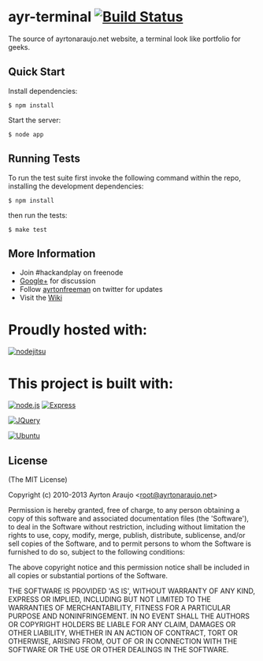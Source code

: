 ayr-terminal [![Build Status](https://secure.travis-ci.org/ayr-ton/ayr-terminal.png)](http://travis-ci.org/ayr-ton/ayr-terminal)
================

The source of ayrtonaraujo.net website, a terminal look like portfolio for geeks.

## Quick Start

 Install dependencies:

    $ npm install

 Start the server:

    $ node app

## Running Tests

To run the test suite first invoke the following command within the repo, installing the development dependencies:

    $ npm install

then run the tests:

    $ make test

## More Information

  * Join #hackandplay on freenode
  * [Google+](http://gplus.to/ayrtonfreeman) for discussion
  * Follow [ayrtonfreeman](http://twitter.com/ayrtonfreeman) on twitter for updates
  * Visit the [Wiki](http://github.com/ayr-ton/ayrtonaraujo.net/wiki)

Proudly hosted with:
===================

[![nodejitsu](http://dl.dropbox.com/u/14393805/logos/nodejitsu-github.png)](https://www.nodejitsu.com/)


This project is built with:
===================

[![node.js](http://upload.wikimedia.org/wikipedia/en/a/a7/Nodejs_logo_light.png)](http://nodejs.org/)
[![Express](http://f.cl.ly/items/0V2S1n0K1i3y1c122g04/Screen%20Shot%202012-04-11%20at%209.59.42%20AM.png)](http://expressjs.com/)

[![JQuery](http://jquery.org/wp-content/uploads/2010/01/JQuery_logo_color_onwhite-300x74.png)](http://jquery.org/)

[![Ubuntu](http://design.canonical.com/wp-content/uploads/2011/03/ubuntu_logo_black-orange.png)](http://www.ubuntu.com/)

## License 

(The MIT License)

Copyright (c) 2010-2013 Ayrton Araujo &lt;root@ayrtonaraujo.net&gt;

Permission is hereby granted, free of charge, to any person obtaining
a copy of this software and associated documentation files (the
'Software'), to deal in the Software without restriction, including
without limitation the rights to use, copy, modify, merge, publish,
distribute, sublicense, and/or sell copies of the Software, and to
permit persons to whom the Software is furnished to do so, subject to
the following conditions:

The above copyright notice and this permission notice shall be
included in all copies or substantial portions of the Software.

THE SOFTWARE IS PROVIDED 'AS IS', WITHOUT WARRANTY OF ANY KIND,
EXPRESS OR IMPLIED, INCLUDING BUT NOT LIMITED TO THE WARRANTIES OF
MERCHANTABILITY, FITNESS FOR A PARTICULAR PURPOSE AND NONINFRINGEMENT.
IN NO EVENT SHALL THE AUTHORS OR COPYRIGHT HOLDERS BE LIABLE FOR ANY
CLAIM, DAMAGES OR OTHER LIABILITY, WHETHER IN AN ACTION OF CONTRACT,
TORT OR OTHERWISE, ARISING FROM, OUT OF OR IN CONNECTION WITH THE
SOFTWARE OR THE USE OR OTHER DEALINGS IN THE SOFTWARE.



